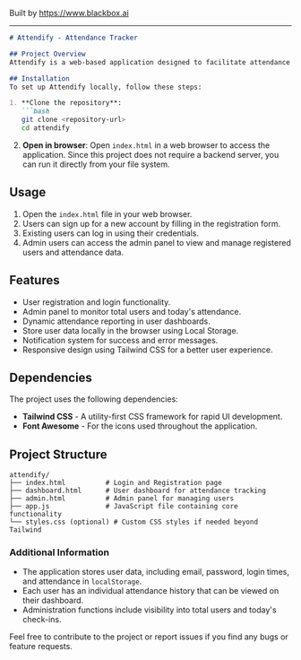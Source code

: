
Built by https://www.blackbox.ai

---

```markdown
# Attendify - Attendance Tracker

## Project Overview
Attendify is a web-based application designed to facilitate attendance tracking for teams. It allows users to log in or sign up, and administrators can manage user data and monitor attendance statistics. The application features an admin panel for oversight as well as a user dashboard for individual attendance records.

## Installation
To set up Attendify locally, follow these steps:

1. **Clone the repository**:
   ```bash
   git clone <repository-url>
   cd attendify
   ```

2. **Open in browser**:
   Open `index.html` in a web browser to access the application. Since this project does not require a backend server, you can run it directly from your file system.

## Usage
1. Open the `index.html` file in your web browser.
2. Users can sign up for a new account by filling in the registration form.
3. Existing users can log in using their credentials.
4. Admin users can access the admin panel to view and manage registered users and attendance data.

## Features
- User registration and login functionality.
- Admin panel to monitor total users and today's attendance.
- Dynamic attendance reporting in user dashboards.
- Store user data locally in the browser using Local Storage.
- Notification system for success and error messages.
- Responsive design using Tailwind CSS for a better user experience.

## Dependencies
The project uses the following dependencies:
- **Tailwind CSS** - A utility-first CSS framework for rapid UI development.
- **Font Awesome** - For the icons used throughout the application.

## Project Structure
```
attendify/
├── index.html          # Login and Registration page
├── dashboard.html      # User dashboard for attendance tracking
├── admin.html          # Admin panel for managing users
├── app.js              # JavaScript file containing core functionality
└── styles.css (optional) # Custom CSS styles if needed beyond Tailwind
```

### Additional Information
- The application stores user data, including email, password, login times, and attendance in `localStorage`.
- Each user has an individual attendance history that can be viewed on their dashboard.
- Administration functions include visibility into total users and today's check-ins.

Feel free to contribute to the project or report issues if you find any bugs or feature requests.
```
